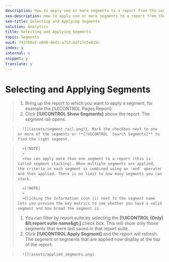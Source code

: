 ```yaml
---
description: How to apply one or more segments to a report from the segment rail.
seo-description: How to apply one or more segments to a report from the segment rail.
seo-title: Selecting and Applying Segments
solution: Analytics
title: Selecting and Applying Segments
topic: Segments
uuid: 7437b0a7-e049-4bd1-a753-6af17c5e815c
index: y
internal: n
snippet: y
translate: y
---
```


# Selecting and Applying Segments


>1. Bring up the report to which you want to apply a segment, for example the [!UICONTROL  Pages Report].
>1. Click **[!UICONTROL  Show Segments]** above the report. The segment rail opens.

>       ![](assets/segment_rail.png)1. Mark the checkbox next to one or more of the segments or **[!UICONTROL  Search Segments]** to find the right segment.


>       >[!NOTE]
>       >
>       >You can apply more than one segment to a report (this is called segment stacking). When multiple segments are applied, the criteria in each segment is combined using an 'and' operator and then applied. There is no limit to how many segments you can stack.

>       >[!NOTE]
>       >
>       >Clicking the Information icon (i) next to the segment name lets you preview the key metrics to see whether you have a valid segment and how broad the segment is.
>1. You can filter by report suite by selecting the **[!UICONTROL  (Only) &amp;lt;report suite name&amp;gt;]** check box. This will show only those segments that were last saved in that report suite.
>1. Click **[!UICONTROL  Apply Segment]** and the report will refresh. The segment or segments that are applied now display at the top of the report:

>       ![](assets/applied_segments.png)